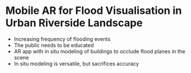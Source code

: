 # Mobile AR for Flood Visualisation in Urban Riverside Landscape

* Increasing frequency of flooding events
* The public needs to be educated
* AR app with in situ modeling of buildings to occlude flood planes in the scene
* In situ modeling is versatile, but sacrifices accuracy
